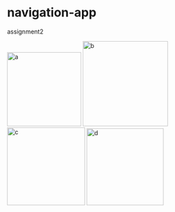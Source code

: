 # navigation-app
assignment2

<img width="173" alt="a" src="https://github.com/MusoreJanvier/navigation-app/assets/173166082/c0eb19c7-4168-40e8-96f9-fcc2fdf9916a">

<img width="199" alt="b" src="https://github.com/MusoreJanvier/navigation-app/assets/173166082/bb0f66ac-6c15-44ae-a61f-84d56ff13530">

<img width="182" alt="c" src="https://github.com/MusoreJanvier/navigation-app/assets/173166082/824734c5-f217-4cca-ba5e-0596003577b8">

<img width="180" alt="d" src="https://github.com/MusoreJanvier/navigation-app/assets/173166082/2d699d95-aa4a-41d5-85c9-ad27fbda0f1b">
